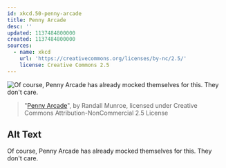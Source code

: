 ```yaml
---
id: xkcd.50-penny-arcade
title: Penny Arcade
desc: ''
updated: 1137484800000
created: 1137484800000
sources:
  - name: xkcd
    url: 'https://creativecommons.org/licenses/by-nc/2.5/'
    license: Creative Commons 2.5
---
```

![Of course, Penny Arcade has already mocked themselves for this.  They don't care.](https://imgs.xkcd.com/comics/penny_arcade.jpg)
> "[Penny Arcade](https://xkcd.com/50/)", by Randall Munroe, licensed under Creative Commons Attribution-NonCommercial 2.5 License

## Alt Text
Of course, Penny Arcade has already mocked themselves for this.  They don't care.
